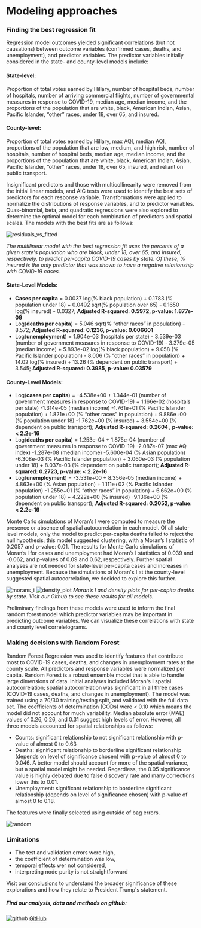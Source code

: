 # Modeling approaches

### Finding the best regression fit

Regression model outcomes yielded significant correlations (but not causations) between outcome variables (confirmed cases, deaths, and unemployment), and predictor variables. The predictor variables initially considered in the state- and county-level models include: 

#### State-level: 
Proportion of total votes earned by Hillary, number of hospital beds, number of hospitals, number of arriving commercial flights, number of governmental measures in response to COVID-19, median age, median income, and the proportions of the population that are white, black, American Indian, Asian, Pacific Islander, “other” races, under 18, over 65, and insured.

#### County-level: 
Proportion of total votes earned by Hillary, max AQI, median AQI, proportions of the population that are low, medium, and high risk, number of hospitals, number of hospital beds, median age, median income, and the proportions of the population that are white, black, American Indian, Asian, Pacific Islander, “other” races, under 18, over 65, insured, and reliant on public transport. 

Insignificant predictors and those with multicollinearity were removed from the initial linear models, and AIC tests were used to identify the best sets of predictors for each response variable. Transformations were applied to normalize the distributions of response variables, and to predictor variables. Quas-binomial, beta, and quadratic regressions were also explored to determine the optimal model for each combination of predictors and spatial scales. The models with the best fits are as follows:

![residuals_vs_fitted](https://pages.github.ncsu.edu/chaedri/Data-Challenge-GIS713/images/resid_vs_fitted.png)

*The multilinear model with the best regression fit uses the percents of a given state's population who are black, under 18, over 65, and insured, respectively, to predict per-capita COVID-19 cases by state. Of these, % insured is the only predictor that was shown to have a negative relationship with COVID-19 cases.*

#### State-Level Models: 
* **Cases per capita** = 0.0037 log(% black population) + 0.1783 (% population under 18) + 0.0492 sqrt(% population over 65) - 0.1650 log(% insured) - 0.0327; **Adjusted R-squared: 0.5972, p-value: 1.877e-09**
* Log(**deaths per capita**) = 5.046 sqrt(% “other races” in population) - 8.572; **Adjusted R-squared: 0.1236, p-value: 0.006601**
* Log(**unemployment**) = 1.904e-03 (hospitals per state) - 3.539e-03 (number of government measures in response to COVID-19) - 3.379e-05 (median income) + 5.893e-02 log(% black population) + 9.058 (% Pacific Islander population) - 8.006 (% “other races” in population) + 14.02 log(% insured) + 13.26 (% dependent on public transport) + 3.545; **Adjusted R-squared: 0.3985, p-value: 0.03579**

#### County-Level Models: 
* Log(**cases per capita**) = -4.538e+00 + 1.344e-01 (number of government measures in response to COVID-19) + 1.166e-02 (hospitals per state) -1.314e-05 (median income) -1.761e+01  (% Pacific Islander population) + 1.821e+00 (% “other races” in population) +  9.886e+00 (% population under 18) -1.762e+00 (% insured) + 3.554e+00 (% dependent on public transport); **Adjusted R-squared:  0.2604 , p-value: < 2.2e-16** 
* Log(**deaths per capita**) = 1.253e-04 + 1.875e-04 (number of government measures in response to COVID-19) -2.087e-07 (max AQ index) -1.287e-08 (median income) -5.600e-04 (% Asian population) -6.308e-03 (% Pacific Islander population) + 3.060e-03 (% population under 18) + 8.037e-03 (% dependent on public transport); **Adjusted R-squared:  0.2723, p-value: < 2.2e-16**                   
* Log(**unemployment**) = -3.531e+00 + 8.356e-05 (median income) + 4.863e+00 (% Asian population) + 1.111e+02 (% Pacific Islander population) -1.255e+01 (% “other races” in population) +  6.662e+00 (% population under 18) + 4.222e+00 (% insured) -9.136e+00 (% dependent on public transport); **Adjusted R-squared:  0.2052, p-value: < 2.2e-16**

Monte Carlo simulations of Moran’s I were computed to measure the presence or absence of spatial autocorrelation in each model. Of all state-level models, only the model to predict per-capita deaths failed to reject the null hypothesis; this model suggested clustering, with a Moran’s I statistic of 0.2057 and p-value: 0.01. The results for Monte Carlo simulations of Moran’s I for cases and unemployment had Moran’s I statistics of 0.039 and -0.062, and p-values of 0.09 and 0.62, respectively. Further spatial analyses are not needed for state-level per-capita cases and increases in unemployment. Because the simulations of Moran's I at the county-level suggested spatial autocorrelation, we decided to explore this further.

![morans_i](https://pages.github.ncsu.edu/chaedri/Data-Challenge-GIS713/images/state_deaths_moransi.png)
![density_plot](https://pages.github.ncsu.edu/chaedri/Data-Challenge-GIS713/images/state_deaths_densityplot.png)
*Moran’s I and density plots for per-capita deaths by state. Visit our Github to see these results for all models.*

Preliminary findings from these models were used to inform the final random forest model which predictor variables may be important in predicting outcome variables. We can visualize these correlations with state and county level correlelograms.

### Making decisions with Random Forest

Random Forest Regression was used to identify features that contribute most to COVID-19 cases, deaths, and changes in unemployment rates at the county scale.  All predictors and response variables were normalized per capita. Random Forest is a robust ensemble model that is able to handle large dimensions of data. Initial analyses included Moran's I spatial autocorrelation; spatial autocorrelation was significant in all three cases (COVID-19 cases, deaths, and changes in unemployment). The model was trained using a 70/30 training/testing split, and validated with the full data set. The coefficients of determination (CODs) were < 0.10 which means the model did not account for much variability. Median absolute error (MAE) values of 0.26, 0.26, and 0.31 suggest high levels of error. However, all three models accounted for spatial relationships as follows: 

* Counts: significant relationship to not significant relationship with p-value of almost 0 to 0.63
* Deaths: significant relationship to borderline significant relationship (depends on level of significance chosen) with p-value of almost 0 to 0.046. A better model should account for more of the spatial variance, but a spatial model might be needed. Regardless, the 0.05 significance value is highly debated due to false discovery rate and many corrections lower this to 0.01.
* Unemployment: significant relationship to borderline significant relationship (depends on level of significance chosen) with p-value of almost 0 to 0.18.

The features were finally selected using outside of bag errors.

![random](https://pages.github.ncsu.edu/chaedri/Data-Challenge-GIS713/images/randomforest.png)

### Limitations
* The test and validation errors were high,
* the coefficient of determination was low,
* temporal effects wer not considered,
* interpreting node purity is not straightforward

Visit [our conclusions](https://pages.github.ncsu.edu/chaedri/Data-Challenge-GIS713/the-end) to understand the broader significance of these explorations and how they relate to President Trump's statement.


##### Find our analysis, data and methods on github: 
![github](https://pages.github.ncsu.edu/chaedri/Data-Challenge-GIS713/images/octocat.svg) [GitHub](https://github.ncsu.edu/chaedri/Data-Challenge-GIS713)
